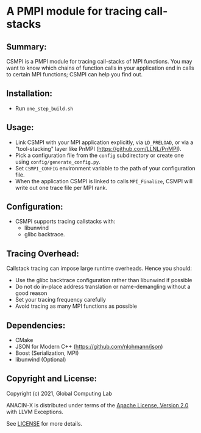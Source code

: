 # A PMPI module for tracing call-stacks

## Summary: 
CSMPI is a PMPI module for tracing call-stacks of MPI functions.
You may want to know which chains of function calls in your application end in 
calls to certain MPI functions; CSMPI can help you find out.

## Installation:
* Run `one_step_build.sh`

## Usage:
* Link CSMPI with your MPI application explicitly, via `LD_PRELOAD`, or via a 
  "tool-stacking" layer like PnMPI (https://github.com/LLNL/PnMPI).
* Pick a configuration file from the `config` subdirectory or create one using
  `config/generate_config.py`.
* Set `CSMPI_CONFIG` environment variable to the path of your configuration file.
* When the application CSMPI is linked to calls `MPI_Finalize`, CSMPI will
  write out one trace file per MPI rank. 

## Configuration:
* CSMPI supports tracing callstacks with: 
  * libunwind 
  * glibc backtrace. 

## Tracing Overhead:
Callstack tracing can impose large runtime overheads. Hence you should:
* Use the glibc backtrace configuration rather than libunwind if possible
* Do not do in-place address translation or name-demangling without a good reason
* Set your tracing frequency carefully
* Avoid tracing as many MPI functions as possible 

## Dependencies:
* CMake
* JSON for Modern C++ (https://github.com/nlohmann/json)
* Boost (Serialization, MPI)
* libunwind (Optional)

## Copyright and License:

Copyright (c) 2021, Global Computing Lab

ANACIN-X is distributed under terms of the [Apache License, Version 2.0](http://www.apache.org/licenses/LICENSE-2.0) with LLVM Exceptions.

See [LICENSE](https://github.com/TauferLab/Src_CSMPI/blob/main/LICENSE) for more details.
